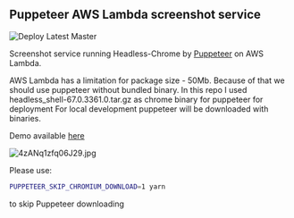 ## Puppeteer AWS Lambda screenshot service
![Deploy Latest Master](https://github.com/EugeneDraitsev/screenshot-service/workflows/Deploy%20Latest%20Master/badge.svg)

Screenshot service running Headless-Chrome by [Puppeteer](https://github.com/GoogleChrome/puppeteer) on AWS Lambda.

AWS Lambda has a limitation for package size - 50Mb. Because of that we should use puppeteer without bundled binary.
In this repo I used headless_shell-67.0.3361.0.tar.gz as chrome binary for puppeteer for deployment
For local development puppeteer will be downloaded with binaries.

Demo available [here](https://iv9yprrg22.execute-api.eu-central-1.amazonaws.com/prod?url=http://google.com&width=1024&height=768)

![4zANq1zfq06J29.jpg](https://s3.eu-central-1.amazonaws.com/bb-image-drai/prod.png)


Please use: 
```bash
PUPPETEER_SKIP_CHROMIUM_DOWNLOAD=1 yarn
```
to skip Puppeteer downloading
